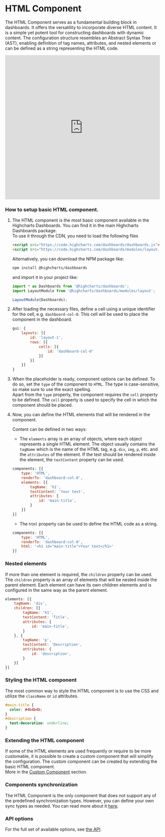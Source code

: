 HTML Component
===


The HTML Component serves as a fundamental building block in dashboards. It offers the versatility to incorporate diverse HTML content. It is a simple yet potent tool for constructing dashboards with dynamic content. The configuration structure resembles an Abstract Syntax Tree (AST), enabling definition of tag names, attributes, and nested elements or can be defined as a string representing the HTML code.

<iframe style="width: 100%; height: 470px; border: none;" src='https://www.highcharts.com/samples/embed/dashboards/components/component-html' allow="fullscreen"></iframe>

### How to setup basic HTML component.

1. The HTML component is the most basic component available in the Highcharts Dashboards. You can find it in the main Highcharts Dashboards package.  
    To use it through the CDN, you need to load the following files

    ```html
    <script src="https://code.highcharts.com/dashboards/dashboards.js"></script>
    <script src="https://code.highcharts.com/dashboards/modules/layout.js"></script>
    ```

    Alternatively, you can download the NPM package like:
    ```bash
    npm install @highcharts/dashboards
    ```
    and import it in your project like:
    ```js
    import * as Dashboards from '@highcharts/dashboards';
    import LayoutModule from '@highcharts/dashboards/modules/layout';

    LayoutModule(Dashboards);
    ```

2. After loading the necessary files, define a cell using a unique identifier for the cell, e.g. `dashboard-col-0`. This cell will be used to place the component in the dashboard.

    ```js
    gui: {
        layouts: [{
            id: 'layout-1',
            rows: [{
                cells: [{
                    id: 'dashboard-col-0'
                }]
            }]
        }]
    }
    ```

3. When the placeholder is ready, component options can be defined. To do so, set the `type` of the component to `HTML`. The type is case-sensitive, so make sure to use the exact spelling.  
    Apart from the `type` property, the component requires the `cell` property to be defined. The `cell` property is used to specify the cell in which the component should be placed.

4. Now, you can define the HTML elements that will be rendered in the component.  

    Content can be defined in two ways:
    - The `elements` array is an array of objects, where each object represents a single HTML element. The object usually contains the `tagName` which is the name of the HTML tag, e.g. `div`, `img`, `p`, etc. and the `attributes` of the element. If the text should be rendered inside the element, the `textContent` property can be used.

    ```js
    components: [{
        type: 'HTML',
        renderTo: 'dashboard-col-0',
        elements: [{
            tagName: 'h1',
            textContent: 'Your text',
            attributes: {
                id: 'main-title',
            }
        }]
    }]
    ```
    - The `html` property can be used to define the HTML code as a string.

    ```js
    components: [{
        type: 'HTML',
        renderTo: 'dashboard-col-0',
        html: '<h1 id="main-title">Your text</h1>'
    }]
    ```

### Nested elements
If more than one element is required, the `children` property can be used. The `children` property is an array of elements that will be nested inside the parent element. Each element can have its own children elements and is configured in the same way as the parent element.

```js
elements: [{
    tagName: 'div',
    children: [{
        tagName: 'h1',
        textContent: 'Title',
        attributes: {
            id: 'main-title',
        }
    }, {
        tagName: 'p',
        textContent: 'Description',
        attributes: {
            id: 'description',
        }
    }]
}]
```


### Styling the HTML component

The most common way to style the HTML component is to use the CSS and utilize the `className` or `id` attributes.
```css
#main-title {
  color: #4b4b4b;
}
#description {
  text-decoration: underline;
}
```


### Extending the HTML component

If some of the HTML elements are used frequently or require to be more customable, it is possible to create a custom component that will simplify the configuration. The custom component can be created by extending the basic HTML component.  
More in the [Custom Component](https://www.highcharts.com/docs/dashboards/custom-component) section.


### Components synchronization

The HTML Component is the only component that does not support any of the predefined synchronization types. However, you can define your own sync types as needed. You can read more about it [here](https://www.highcharts.com/docs/dashboards/synchronize-components#custom-synchronization).


### API options
For the full set of available options, see [the API](https://api.highcharts.com/dashboards/#interfaces/Dashboards_Components_HTMLComponent_HTMLComponentOptions.Options).